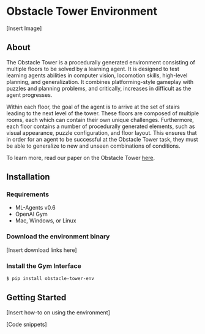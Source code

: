 # Obstacle Tower Environment

[Insert Image]

## About

The Obstacle Tower is a procedurally generated environment consisting of multiple floors to be solved by a learning agent. It is designed to test learning agents abilities in computer vision, locomotion skills, high-level planning, and generalization. It combines platforming-style gameplay with puzzles and planning problems, and critically, increases in difficult as the agent progresses.

Within each floor, the goal of the agent is to arrive at the set of stairs leading to the next level of the tower. These floors are composed of multiple rooms, each which can contain their own unique challenges. Furthermore, each floor contains a number of procedurally generated elements, such as visual appearance, puzzle configuration, and floor layout. This ensures that in order for an agent to be successful at the Obstacle Tower task, they must be able to generalize to new and unseen combinations of conditions.

To learn more, read our paper on the Obstacle Tower [here]().

## Installation

### Requirements
* ML-Agents v0.6
* OpenAI Gym
* Mac, Windows, or Linux

### Download the environment binary

[Insert download links here]

### Install the Gym Interface

```bash
$ pip install obstacle-tower-env
```

## Getting Started

[Insert how-to on using the environment]

[Code snippets]
